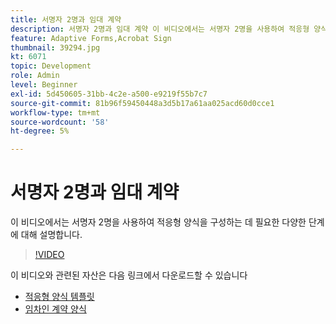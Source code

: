 ```yaml
---
title: 서명자 2명과 임대 계약
description: 서명자 2명과 임대 계약 이 비디오에서는 서명자 2명을 사용하여 적응형 양식을 구성하는 데 필요한 다양한 단계에 대해 설명합니다.
feature: Adaptive Forms,Acrobat Sign
thumbnail: 39294.jpg
kt: 6071
topic: Development
role: Admin
level: Beginner
exl-id: 5d450605-31bb-4c2e-a500-e9219f55b7c7
source-git-commit: 81b96f59450448a3d5b17a61aa025acd60d0cce1
workflow-type: tm+mt
source-wordcount: '58'
ht-degree: 5%

---
```


# 서명자 2명과 임대 계약

이 비디오에서는 서명자 2명을 사용하여 적응형 양식을 구성하는 데 필요한 다양한 단계에 대해 설명합니다.

>[!VIDEO](https://video.tv.adobe.com/v/39294/?quality=9&learn=on)

이 비디오와 관련된 자산은 다음 링크에서 다운로드할 수 있습니다

* [적응형 양식 템플릿](assets/tenancy-agreement-template.zip)
* [임차인 계약 양식](assets/rental-agreement-form.zip)
